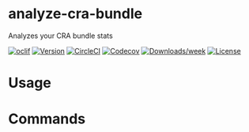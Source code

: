 analyze-cra-bundle
==================

Analyzes your CRA bundle stats

[![oclif](https://img.shields.io/badge/cli-oclif-brightgreen.svg)](https://oclif.io)
[![Version](https://img.shields.io/npm/v/analyze-cra-bundle.svg)](https://npmjs.org/package/analyze-cra-bundle)
[![CircleCI](https://circleci.com/gh/petecorreia/analyze-cra-bundle/tree/master.svg?style=shield)](https://circleci.com/gh/petecorreia/analyze-cra-bundle/tree/master)
[![Codecov](https://codecov.io/gh/petecorreia/analyze-cra-bundle/branch/master/graph/badge.svg)](https://codecov.io/gh/petecorreia/analyze-cra-bundle)
[![Downloads/week](https://img.shields.io/npm/dw/analyze-cra-bundle.svg)](https://npmjs.org/package/analyze-cra-bundle)
[![License](https://img.shields.io/npm/l/analyze-cra-bundle.svg)](https://github.com/petecorreia/analyze-cra-bundle/blob/master/package.json)

<!-- toc -->
# Usage
<!-- usage -->
# Commands
<!-- commands -->
